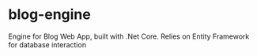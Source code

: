 # blog-engine
Engine for Blog Web App, built with .Net Core. Relies on Entity Framework for database interaction
